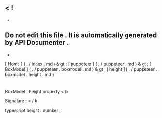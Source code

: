 <
!
-
-
Do
not
edit
this
file
.
It
is
automatically
generated
by
API
Documenter
.
-
-
>
[
Home
]
(
.
/
index
.
md
)
&
gt
;
[
puppeteer
]
(
.
/
puppeteer
.
md
)
&
gt
;
[
BoxModel
]
(
.
/
puppeteer
.
boxmodel
.
md
)
&
gt
;
[
height
]
(
.
/
puppeteer
.
boxmodel
.
height
.
md
)
#
#
BoxModel
.
height
property
<
b
>
Signature
:
<
/
b
>
typescript
height
:
number
;
